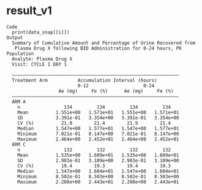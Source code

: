 # result_v1

    Code
      print(data_snap[[i]])
    Output
      Summary of Cumulative Amount and Percentage of Urine Recovered from
       Plasma Drug X following BID Administration for 0-24 hours, PK Population
      Analyte: Plasma Drug X 
      Visit: CYCLE 1 DAY 1
      
      —————————————————————————————————————————————————————————————
      Treatment Arm           Accumulation Interval (hours)        
                              0-12                    0-24         
                       Ae (mg)     Fe (%)      Ae (mg)     Fe (%)  
      —————————————————————————————————————————————————————————————
      ARM A                                                        
        n                134         134         134         134   
        Mean          1.551e+00   1.571e+01   1.551e+00   1.571e+01
        SD            3.391e-01   3.354e+00   3.391e-01   3.354e+00
        CV (%)          21.9        21.4        21.9        21.4   
        Median        1.547e+00   1.577e+01   1.547e+00   1.577e+01
        Minimum       7.021e-01   8.147e+00   7.021e-01   8.147e+00
        Maximum       2.464e+00   2.452e+01   2.464e+00   2.452e+01
      ARM C                                                        
        n                132         132         132         132   
        Mean          1.535e+00   1.609e+01   1.535e+00   1.609e+01
        SD            2.983e-01   3.109e+00   2.983e-01   3.109e+00
        CV (%)          19.4        19.3        19.4        19.3   
        Median        1.547e+00   1.604e+01   1.547e+00   1.604e+01
        Minimum       8.502e-01   8.503e+00   8.502e-01   8.503e+00
        Maximum       2.208e+00   2.443e+01   2.208e+00   2.443e+01

